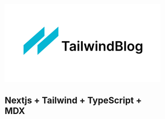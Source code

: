 ![tailwind-nextjs-banner](/public/static/images/twitter-card.png)

# Nextjs + Tailwind + TypeScript + MDX
